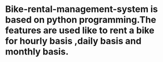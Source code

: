 # Bike-rental-management-system is based on python programming.The features are used like to rent a bike for hourly basis ,daily basis and monthly basis.
